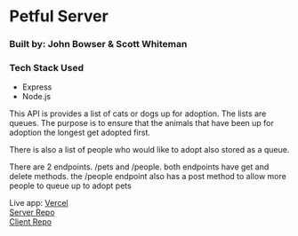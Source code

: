 # Petful Server

### Built by: John Bowser & Scott Whiteman

### Tech Stack Used
 - Express
 - Node.js


This API is provides a list of cats or dogs up for adoption. The lists are queues. The purpose is to ensure that the animals that have been up for adoption the longest get adopted first.

There is also a list of people who would like to adopt also stored as a queue.

There are 2 endpoints. /pets and /people. both endpoints have get and delete methods. the /people endpoint also has a post method to allow more people to queue up to adopt pets<br>

Live app: [Vercel](https://petful-client-five.vercel.app/)<br>
[Server Repo](https://github.com/thinkful-ei-quail/DSA-Petful-Server-johnb-scott)<br>
[Client Repo](https://github.com/thinkful-ei-quail/DSA-Petful-Client-johnb-scott)